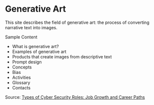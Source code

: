 # Generative Art

This site describes the field of generative art: the process of converting narrative text into images.

Sample Content

* What is generative art?
* Examples of generative art
* Products that create images from descriptive text
* Prompt design
* Concepts
* Bias
* Activities
* Glossary
* Contacts

Source: [Types of Cyber Security Roles: Job Growth and Career Paths](https://www.snhu.edu/about-us/newsroom/2020/07/cyber-security-roles)